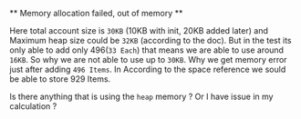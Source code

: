 ** Memory allocation failed, out of memory **

Here total account size is `30KB` (10KB with init, 20KB added later)  and Maximum heap size could be `32KB` (according to the doc). But in the test its only able to add only 496(`33 Each`) that means we are able to use around `16KB`. So why we are not able to use up to `30KB`. Why we get memory error just after adding `496 Items`. In According to the space reference we sould be able to store 929 Items. 

Is there anything that is using the `heap` memory ? Or I have issue in my calculation ?